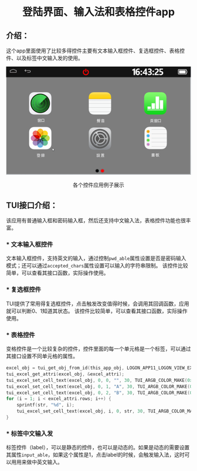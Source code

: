<h1 align="center"> 登陆界面、输入法和表格控件app </h1>

## 介绍：
这个app里面使用了比较多得控件主要有文本输入框控件、复选框控件、表格控件、以及标签中文输入发的使用。

<p align="center">
<img src="https://raw.githubusercontent.com/TUISYS/image/main/logon.gif">
</p>
<p align="center">
各个控件应用例子展示
</p>

## TUI接口介绍：
该应用有普通输入框和密码输入框，然后还支持中文输入法，表格控件功能也很丰富。

### * 文本输入框控件
文本输入框控件，支持英文的输入，通过控制```pwd_able```属性设置是否是密码输入模式；还可以通过```accepted_chars```属性设置可以输入的字符串限制。
该控件比较简单，可以查看其接口函数，实际操作使用。

### * 复选框控件
TUI提供了常用得复选框控件，点击触发改变值得时候，会调用其回调函数，应用就可以判断0、1知道其状态。
该控件比较简单，可以查看其接口函数，实际操作使用。

### * 表格控件
变格控件是一个比较复杂的控件，控件里面的每一个单元格是一个标签，可以通过其接口设置不同单元格的属性。
``` c
excel_obj = tui_get_obj_from_id(this_app_obj, LOGON_APP11_LOGON_VIEW_EXCEL_208);
tui_excel_get_attri(excel_obj, &excel_attri);
tui_excel_set_cell_text(excel_obj, 0, 0, "", 30, TUI_ARGB_COLOR_MAKE(0xff, 0x7f, 0x7f, 0x7f), TUI_LABEL_ALIGN_CENTER, TUI_LABEL_LONG_SROLL_CIRC, 0xFFDFDFDF);
tui_excel_set_cell_text(excel_obj, 0, 1, "A", 30, TUI_ARGB_COLOR_MAKE(0xff, 0x7f, 0x7f, 0x7f), TUI_LABEL_ALIGN_CENTER, TUI_LABEL_LONG_SROLL_CIRC, 0xFFDFDFDF);
tui_excel_set_cell_text(excel_obj, 0, 2, "B", 30, TUI_ARGB_COLOR_MAKE(0xff, 0x7f, 0x7f, 0x7f), TUI_LABEL_ALIGN_CENTER, TUI_LABEL_LONG_SROLL_CIRC, 0xFFDFDFDF);
for (i = 1; i < excel_attri.rows; i++) {
	sprintf(str, "%d", i);
	tui_excel_set_cell_text(excel_obj, i, 0, str, 30, TUI_ARGB_COLOR_MAKE(0xff, 0x7f, 0x7f, 0x7f), TUI_LABEL_ALIGN_CENTER, TUI_LABEL_LONG_SROLL_CIRC, 0xFFDFDFDF);
}
```

### * 标签中文输入发
标签控件（label），可以是静态的控件，也可以是动态的。如果是动态的需要设置其属性```input_able```，如果这个属性是1，点击label的时候，会触发输入法，这时可以用用来做中英文输入。




